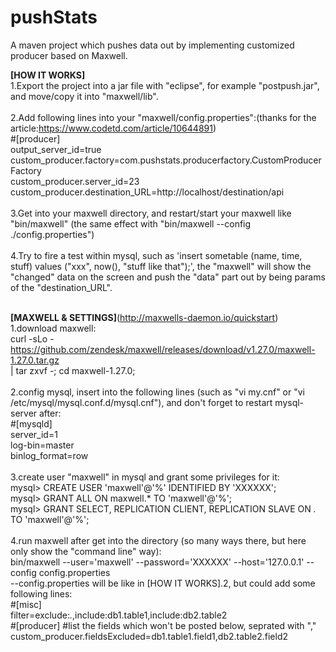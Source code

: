 # pushStats
A maven project which pushes data out by implementing customized producer based on Maxwell.

<b>[HOW IT WORKS]</b><br/>
1.Export the project into a jar file with "eclipse", for example "postpush.jar", and move/copy it into "maxwell/lib".<br/><br/>
2.Add following lines into your "maxwell/config.properties":(thanks for the article:https://www.codetd.com/article/10644891)<br/>
#[producer]<br/>
output_server_id=true<br/>
custom_producer.factory=com.pushstats.producerfactory.CustomProducerFactory<br/>
custom_producer.server_id=23<br/>
custom_producer.destination_URL=http://localhost/destination/api<br/><br/>
3.Get into your maxwell directory, and restart/start your maxwell like "bin/maxwell" (the same effect with "bin/maxwell --config ./config.properties")<br/><br/>
4.Try to fire a test within mysql, such as 'insert sometable (name, time, stuff) values ("xxx", now(), "stuff like that");', the "maxwell" will show the "changed" data on the screen and push the "data" part out by being params of the "destination_URL".<br/><br/>

<b>[MAXWELL & SETTINGS]</b>(http://maxwells-daemon.io/quickstart) <br/>
1.download maxwell:<br/>
curl -sLo - https://github.com/zendesk/maxwell/releases/download/v1.27.0/maxwell-1.27.0.tar.gz \
       | tar zxvf -;
cd maxwell-1.27.0;<br/><br/>
2.config mysql, insert into the following lines (such as "vi my.cnf" or "vi /etc/mysql/mysql.conf.d/mysql.cnf"), and don't forget to restart mysql-server after: <br/>
#[mysqld]<br/>
server_id=1<br/>
log-bin=master<br/>
binlog_format=row<br/><br/>
3.create user "maxwell" in mysql and grant some privileges for it: <br/>
mysql> CREATE USER 'maxwell'@'%' IDENTIFIED BY 'XXXXXX';<br/>
mysql> GRANT ALL ON maxwell.* TO 'maxwell'@'%';<br/>
mysql> GRANT SELECT, REPLICATION CLIENT, REPLICATION SLAVE ON *.* TO 'maxwell'@'%';<br/><br/>
4.run maxwell after get into the directory (so many ways there, but here only show the "command line" way): <br/>
bin/maxwell --user='maxwell' --password='XXXXXX' --host='127.0.0.1' --config config.properties<br/>
--config.properties will be like in [HOW IT WORKS].2, but could add some following lines:<br/>
#[misc]<br/>
filter=exclude:*.*,include:db1.table1,include:db2.table2<br/>
#[producer] #list the fields which won't be posted below, seprated with ","<br/>
custom_producer.fieldsExcluded=db1.table1.field1,db2.table2.field2
